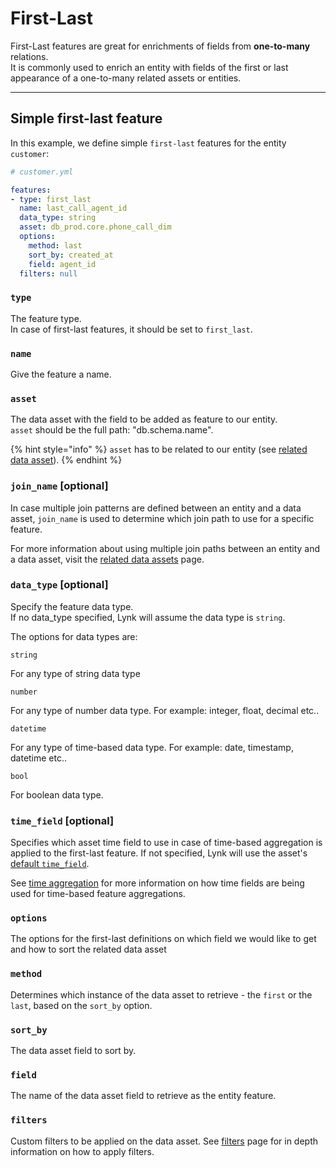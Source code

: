 # First-Last

First-Last features are great for enrichments of fields from **one-to-many** relations.\
It is commonly used to enrich an entity with fields of the first or last appearance of a one-to-many related assets or entities.

***

## Simple first-last feature

In this example, we define simple `first-last` features for the entity `customer`:

```yaml
# customer.yml

features:
- type: first_last
  name: last_call_agent_id
  data_type: string
  asset: db_prod.core.phone_call_dim
  options:
    method: last
    sort_by: created_at
    field: agent_id
  filters: null
```

### `type`

The feature type. \
In case of first-last features, it should be set to `first_last`.

### `name`

Give the feature a name.

### `asset`

The data asset with the field to be added as feature to our entity.\
`asset` should be the full path: "db.schema.name".

{% hint style="info" %}
`asset` has to be related to our entity (see [related data asset](../relationships/related-data-assets.md)).
{% endhint %}

### `join_name` \[optional]

In case multiple join patterns are defined between an entity and a data asset, `join_name` is used to determine which join path to use for a specific feature.

For more information about using multiple join paths between an entity and a data asset, visit the [related data assets](../relationships/related-data-assets.md#name-optional) page.

### `data_type` \[optional]

Specify the feature data type. \
If no data\_type specified, Lynk will assume the data type is `string`.

The options for data types are:

`string`

For any type of string data type

`number`

For any type of number data type. For example: integer, float, decimal etc..

`datetime`&#x20;

For any type of time-based data type. For example: date, timestamp, datetime etc..

`bool`

For boolean data type.

### `time_field` \[optional]

Specifies which asset time field to use in case of time-based aggregation is applied to the first-last feature. If not specified, Lynk will use the asset's [default `time_field`](../data-assets.md#time_field-optional).

See [time aggregation](../time-aggregation.md) for more information on how time fields are being used for time-based feature aggregations.

### `options`

The options for the first-last definitions on which field we would like to get and how to sort the related data asset

### `method`

Determines which instance of the data asset to retrieve - the `first` or the `last`, based on the `sort_by` option.

### `sort_by`

The data asset field to sort by.

### `field`

The name of the data asset field to retrieve as the entity feature.

### `filters`

Custom filters to be applied on the data asset. See [filters](filters.md) page for in depth information on how to apply filters.

